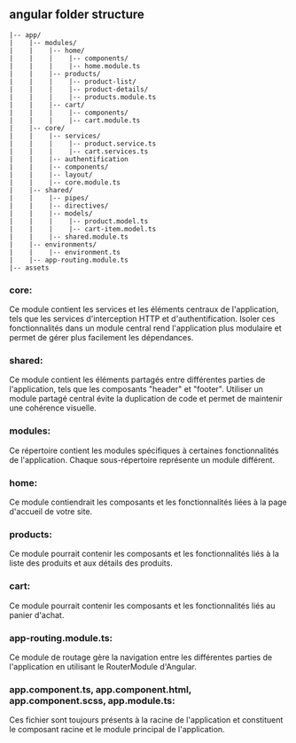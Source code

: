 
## angular folder structure 

    |-- app/
    |    |-- modules/
    |    |    |-- home/
    |    |    |    |-- components/
    |    |    |    |-- home.module.ts
    |    |    |-- products/
    |    |    |    |-- product-list/
    |    |    |    |-- product-details/
    |    |    |    |-- products.module.ts
    |    |    |-- cart/
    |    |    |    |-- components/
    |    |    |    |-- cart.module.ts
    |    |-- core/
    |    |    |-- services/
    |    |    |    |-- product.service.ts
    |    |    |    |-- cart.services.ts
    |    |    |-- authentification
    |    |    |-- components/
    |    |    |-- layout/
    |    |    |-- core.module.ts
    |    |-- shared/ 
    |    |    |-- pipes/
    |    |    |-- directives/
    |    |    |-- models/
    |    |    |    |-- product.model.ts
    |    |    |    |-- cart-item.model.ts
    |    |    |-- shared.module.ts
    |    |-- environments/
    |    |    |-- environment.ts
    |    |-- app-routing.module.ts
    |-- assets

### core: 
Ce module contient les services et les éléments centraux 
de l'application, tels que les services d'interception HTTP
et d'authentification. Isoler ces fonctionnalités dans 
un module central rend l'application plus modulaire et 
permet de gérer plus facilement les dépendances.

### shared: 
Ce module contient les éléments partagés entre 
différentes parties de l'application, tels que les composants 
"header" et "footer". Utiliser un module partagé central évite 
la duplication de code et permet de maintenir une cohérence visuelle.

### modules: 
Ce répertoire contient les modules spécifiques à certaines 
fonctionnalités de l'application. Chaque sous-répertoire représente 
un module différent.

### home: 
Ce module contiendrait les composants et les fonctionnalités 
liées à la page d'accueil de votre site.

### products: 
Ce module pourrait contenir les composants et les fonctionnalités 
liés à la liste des produits et aux détails des produits.

### cart: 
Ce module pourrait contenir les composants et les fonctionnalités 
liés au panier d'achat.

### app-routing.module.ts: 
Ce module de routage gère la navigation entre les différentes parties 
de l'application en utilisant le RouterModule d'Angular.

### app.component.ts, app.component.html, app.component.scss, app.module.ts: 
Ces fichier sont toujours présents à la racine de l'application 
et constituent le composant racine et le module principal de 
l'application.


